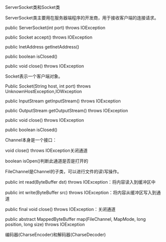 ServerSocket类和Socket类

ServerSocket类主要用在服务器端程序的开发商，用于接收客户端的连接请求。

public ServerSocket\(int port\) throws IOException

public Socket accept\(\) throws IOException

public InetAddress getInetAddress\(\)

public boolean isClosed\(\)

public void close\(\) throws IOException

Socket表示一个客户端对象。

Public Socket\(String host, int port\) throws UnknownHostException,IOWxception

public InputStream getInputStream\(\) throws IOException

public OutputStream getOutputStream\(\) throws IOException

public void close\(\) throws IOException

public boolean isClosed\(\)



Channel本身是一个接口：

void close\(\) throws IOException关闭通道

boolean isOpen\(\)判断此通道是否是打开的

FileChannel是Channel的子类，可以进行文件的读\写操作。

public int read\(ByteBuffer dst\) throws IOException：将内容读入到缓冲区中

public int write\(ByteBuffer src\) throws IOException：将内容从缓冲区写入到通道

public final void close\(\) throws IOException：关闭通道

public abstract MappedByteBuffer map\(FileChannel, MapMode, long position, long size\) throws IOException

编码器\(CharseEncoder\)和解码器\(CharseDecoder\)



